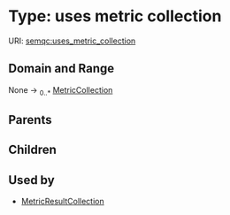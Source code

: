
# Type: uses metric collection




URI: [semqc:uses_metric_collection](http://w3id.org/semqcuses_metric_collection)


## Domain and Range

None ->  <sub>0..*</sub> [MetricCollection](MetricCollection.md)

## Parents


## Children


## Used by

 * [MetricResultCollection](MetricResultCollection.md)
